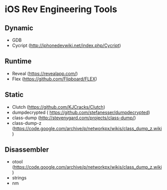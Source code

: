 # iOS Rev Engineering Tools

Dynamic 
-------
- GDB
- Cycript (http://iphonedevwiki.net/index.php/Cycript)

Runtime 
-------
- Reveal (https://revealapp.com/)
- Flex (https://github.com/Flipboard/FLEX)

Static 
------
- Clutch (https://github.com/KJCracks/Clutch)
- dumpdecrypted ( https://github.com/stefanesser/dumpdecrypted)
- class-dump (http://stevenygard.com/projects/class-dump/)
- class-dump-z (https://code.google.com/archive/p/networkpx/wikis/class_dump_z.wiki)

Disassembler
-------
- otool (https://code.google.com/archive/p/networkpx/wikis/class_dump_z.wiki)
- strings
- nm
